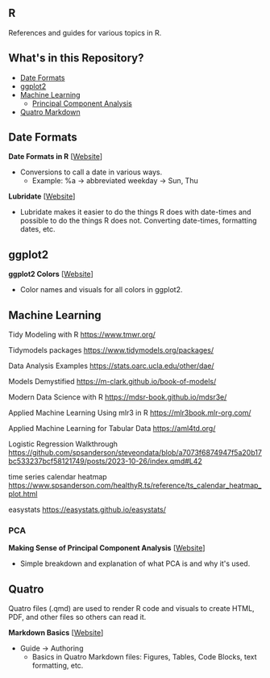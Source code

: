 ## R

References and guides for various topics in R.

## What's in this Repository?

* [Date Formats](#date-formats)
* [ggplot2](#ggplot2)
* [Machine Learning](#machine-learning)
  * [Principal Component Analysis](#pca)
* [Quatro Markdown](#quatro)

## Date Formats

**Date Formats in R** [[Website](https://www.r-bloggers.com/2013/08/date-formats-in-r/)]
* Conversions to call a date in various ways.
  * Example: %a &rarr; abbreviated weekday &rarr; Sun, Thu

**Lubridate** [[Website](https://lubridate.tidyverse.org/reference/index.html)]
* Lubridate makes it easier to do the things R does with date-times and possible to do the things R does not. Converting date-times, formatting dates, etc.
 
## ggplot2

**ggplot2 Colors** [[Website](https://sape.inf.usi.ch/quick-reference/ggplot2/colour)]
* Color names and visuals for all colors in ggplot2.

## Machine Learning

Tidy Modeling with R https://www.tmwr.org/

Tidymodels packages https://www.tidymodels.org/packages/

Data Analysis Examples https://stats.oarc.ucla.edu/other/dae/

Models Demystified https://m-clark.github.io/book-of-models/

Modern Data Science with R https://mdsr-book.github.io/mdsr3e/

Applied Machine Learning Using mlr3 in R https://mlr3book.mlr-org.com/

Applied Machine Learning for Tabular Data https://aml4td.org/

Logistic Regression Walkthrough https://github.com/spsanderson/steveondata/blob/a7073f6874947f5a20b17bc533237bcf58121749/posts/2023-10-26/index.qmd#L42

time series calendar heatmap https://www.spsanderson.com/healthyR.ts/reference/ts_calendar_heatmap_plot.html

easystats https://easystats.github.io/easystats/

### PCA

**Making Sense of Principal Component Analysis** [[Website](https://stats.stackexchange.com/questions/2691/making-sense-of-principal-component-analysis-eigenvectors-eigenvalues/140579#140579)]
* Simple breakdown and explanation of what PCA is and why it's used.

## Quatro

Quatro files (.qmd) are used to render R code and visuals to create HTML, PDF, and other files so others can read it.

**Markdown Basics** [[Website](https://quarto.org/docs/authoring/markdown-basics.html)]
* Guide &rarr; Authoring
  * Basics in Quatro Markdown files: Figures, Tables, Code Blocks, text formatting, etc.


